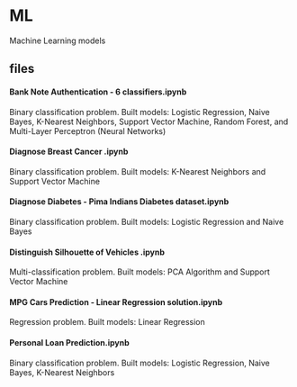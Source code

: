 # ML
Machine Learning models

files
--

#### Bank Note Authentication - 6 classifiers.ipynb

Binary classification problem. Built models: 
Logistic Regression, Naive Bayes, K-Nearest Neighbors, Support Vector Machine, Random Forest, and Multi-Layer Perceptron (Neural Networks)

#### Diagnose Breast Cancer .ipynb

Binary classification problem. Built models:
K-Nearest Neighbors and Support Vector Machine

#### Diagnose Diabetes - Pima Indians Diabetes dataset.ipynb

Binary classification problem. Built models:
Logistic Regression and Naive Bayes

#### Distinguish Silhouette of Vehicles .ipynb

Multi-classification problem. Built models:
PCA Algorithm and Support Vector Machine

#### MPG Cars Prediction - Linear Regression solution.ipynb

Regression problem. Built models:
Linear Regression

#### Personal Loan Prediction.ipynb

Binary classification problem. Built models:
Logistic Regression, Naive Bayes, K-Nearest Neighbors 


